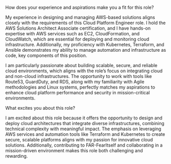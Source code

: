How does your experience and aspirations make you a fit for this role?

My experience in designing and managing AWS-based solutions aligns closely with the requirements of this Cloud Platform Engineer role. I hold the AWS Solutions Architect Associate certification, and I have hands-on expertise with AWS services such as EC2, CloudFormation, and CloudWatch, which are essential for deploying and monitoring cloud infrastructure. Additionally, my proficiency with Kubernetes, Terraform, and Ansible demonstrates my ability to manage automation and infrastructure as code, key components of this position.

I am particularly passionate about building scalable, secure, and reliable cloud environments, which aligns with the role’s focus on integrating cloud and non-cloud infrastructures. The opportunity to work with tools like Route53, GuardDuty, and RDS, along with my familiarity with Agile methodologies and Linux systems, perfectly matches my aspirations to enhance cloud platform performance and security in mission-critical environments.

What excites you about this role?

I am excited about this role because it offers the opportunity to design and deploy cloud architectures that integrate diverse infrastructures, combining technical complexity with meaningful impact. The emphasis on leveraging AWS services and automation tools like Terraform and Kubernetes to create secure, scalable platforms aligns with my passion for innovative cloud solutions. Additionally, contributing to FAR-FearItself and collaborating in a mission-driven environment makes this role both challenging and rewarding.